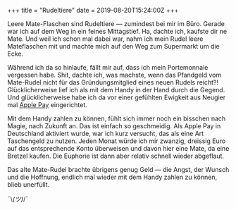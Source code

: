 +++
title = "Rudeltiere"
date = 2019-08-20T15:24:00Z
+++

Leere Mate-Flaschen sind Rudeltiere — zumindest bei mir im Büro. Gerade war ich auf dem Weg in ein feines Mittagstief. Ha, dachte ich, kaufste dir ne Mate. Und weil ich schon mal dabei war, nahm ich mein Rudel leere Mateflaschen mit und machte mich auf den Weg zum Supermarkt um die Ecke.

Während ich da so hinlaufe, fällt mir auf, dass ich mein Portemonnaie vergessen habe. Shit, dachte ich, was machste, wenn das Pfandgeld vom Mate-Rudel nicht für das Gründungsmitglied eines neuen Rudels reicht?! Glücklicherweise lief ich als mit dem Handy in der Hand durch die Gegend. Und glücklicherweise habe ich da vor einer gefühlten Ewigkeit aus Neugier mal [Apple Pay](https://www.unmus.de/apple-pay-im-detail-faq/) eingerichtet.

Mit dem Handy zahlen zu können, fühlt sich immer noch ein bisschen nach Magie, nach Zukunft an. Das ist einfach so geschmeidig. Als Apple Pay in Deutschland aktiviert wurde, war ich kurz versucht, das als eine Art Taschengeld zu nutzen. Jeden Monat würde ich mir zwanzig, dreissig Euro auf das entsprechende Konto überweisen und davon hier eine Mate, da eine Bretzel kaufen. Die Euphorie ist dann aber relativ schnell wieder abgeflaut.

Das alte Mate-Rudel brachte übrigens genug Geld — die Angst, der Wunsch und die Hoffnung, endlich mal wieder mit dem Handy zahlen zu können, blieb unerfüllt.

¯\\_(ツ)_/¯